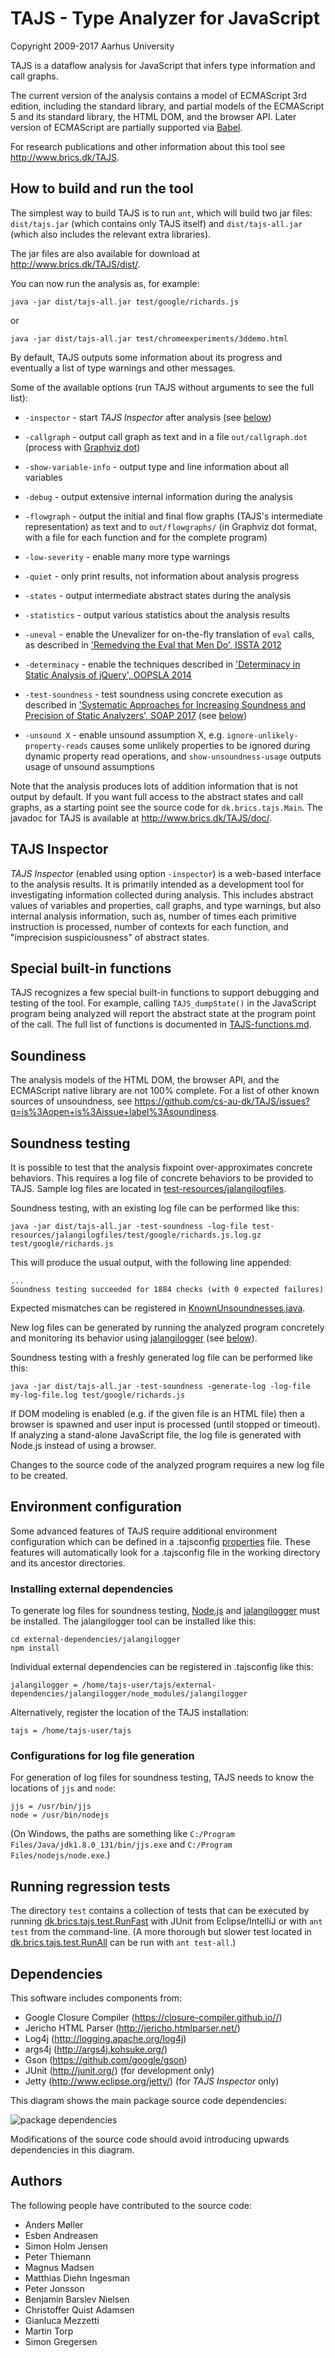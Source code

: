 # TAJS - Type Analyzer for JavaScript

Copyright 2009-2017 Aarhus University

TAJS is a dataflow analysis for JavaScript that infers type information and call graphs.

The current version of the analysis contains a model of ECMAScript 3rd edition, including the standard library, and partial models of the ECMAScript 5 and its standard library, the HTML DOM, and the browser API.
Later version of ECMAScript are partially supported via [Babel](http://babeljs.io/).

For research publications and other information about this tool see <http://www.brics.dk/TAJS>.

## How to build and run the tool

The simplest way to build TAJS is to run `ant`, which will build two jar files: `dist/tajs.jar` (which contains only TAJS itself) and `dist/tajs-all.jar` (which also includes the relevant extra libraries).

The jar files are also available for download at <http://www.brics.dk/TAJS/dist/>.

You can now run the analysis as, for example:
```
java -jar dist/tajs-all.jar test/google/richards.js
```
or
```
java -jar dist/tajs-all.jar test/chromeexperiments/3ddemo.html
```

By default, TAJS outputs some information about its progress and eventually a list of type warnings and other messages. 

Some of the available options (run TAJS without arguments to see the full list):

- `-inspector` - start *TAJS Inspector* after analysis (see [below](#tajs-inspector))

- `-callgraph` - output call graph as text and in a file `out/callgraph.dot` (process with [Graphviz dot](http://www.graphviz.org/))

- `-show-variable-info` - output type and line information about all variables

- `-debug` - output extensive internal information during the analysis

- `-flowgraph` - output the initial and final flow graphs (TAJS's intermediate representation) as text and to `out/flowgraphs/` (in Graphviz dot format, with a file for each function and for the complete program)

- `-low-severity` - enable many more type warnings

- `-quiet` - only print results, not information about analysis progress

- `-states` - output intermediate abstract states during the analysis

- `-statistics` - output various statistics about the analysis results

- `-uneval` - enable the Unevalizer for on-the-fly translation of `eval` calls, as described in ['Remedying the Eval that Men Do', ISSTA 2012](http://cs.au.dk/~amoeller/papers/unevalizer/)

- `-determinacy` - enable the techniques described in ['Determinacy in Static Analysis of jQuery', OOPSLA 2014](http://cs.au.dk/~amoeller/papers/jquery/)

- `-test-soundness` - test soundness using concrete execution as described in ['Systematic Approaches for Increasing Soundness and Precision of Static Analyzers', SOAP 2017](http://cs.au.dk/~amoeller/papers/tajsexperience/) (see [below](#soundness-testing))

- `-unsound X` - enable unsound assumption X, e.g. `ignore-unlikely-property-reads` causes some unlikely properties to be ignored during dynamic property read operations, and `show-unsoundness-usage` outputs usage of unsound assumptions

Note that the analysis produces lots of addition information that is not output by default. If you want full access to the abstract states and call graphs, as a starting point see the source code for `dk.brics.tajs.Main`. 
The javadoc for TAJS is available at <http://www.brics.dk/TAJS/doc/>.

## TAJS Inspector

*TAJS Inspector* (enabled using option `-inspector`) is a web-based interface to the analysis results. 
It is primarily intended as a development tool for investigating information collected during analysis. 
This includes abstract values of variables and properties, call graphs, and type warnings, but also internal analysis
information, such as, number of times each primitive instruction is processed, number of contexts for each function,
and "imprecision suspiciousness" of abstract states.

## Special built-in functions

TAJS recognizes a few special built-in functions to support debugging and testing of the tool.
For example, calling `TAJS_dumpState()` in the JavaScript program being analyzed will report the abstract state at the program point of the call.
The full list of functions is documented in [TAJS-functions.md](TAJS-functions.md).

## Soundiness

The analysis models of the HTML DOM, the browser API, and the ECMAScript native library are not 100% complete. 
For a list of other known sources of unsoundness, see <https://github.com/cs-au-dk/TAJS/issues?q=is%3Aopen+is%3Aissue+label%3Asoundiness>.

## Soundness testing

It is possible to test that the analysis fixpoint over-approximates concrete behaviors. 
This requires a log file of concrete behaviors to be provided to TAJS. 
Sample log files are located in [test-resources/jalangilogfiles](test-resources/jalangilogfiles).

Soundness testing, with an existing log file can be performed like this:
```
java -jar dist/tajs-all.jar -test-soundness -log-file test-resources/jalangilogfiles/test/google/richards.js.log.gz test/google/richards.js
```

This will produce the usual output, with the following line appended:
```
...
Soundness testing succeeded for 1884 checks (with 0 expected failures)
```

Expected mismatches can be registered in [KnownUnsoundnesses.java](src/dk/brics/tajs/analysis/KnownUnsoundnesses.java).

New log files can be generated by running the analyzed program concretely and monitoring its behavior using [jalangilogger](https://www.npmjs.com/package/jalangilogger) (see [below](#environment-configuration)).
 
Soundness testing with a freshly generated log file can be performed like this:
```
java -jar dist/tajs-all.jar -test-soundness -generate-log -log-file my-log-file.log test/google/richards.js
```
If DOM modeling is enabled (e.g. if the given file is an HTML file) then a browser is spawned and user input is processed (until stopped or timeout).
If analyzing a stand-alone JavaScript file, the log file is generated with Node.js instead of using a browser.

Changes to the source code of the analyzed program requires a new log file to be created. 

## Environment configuration

Some advanced features of TAJS require additional environment configuration which can be defined in a .tajsconfig [properties](https://docs.oracle.com/javase/8/docs/api/java/util/Properties.html) file. 
These features will automatically look for a .tajsconfig file in the working directory and its ancestor directories. 

### Installing external dependencies 

To generate log files for soundness testing, [Node.js](https://nodejs.org/en/download/) and [jalangilogger](https://www.npmjs.com/package/jalangilogger) must be installed.
The jalangilogger tool can be installed like this:
```
cd external-dependencies/jalangilogger
npm install
```

Individual external dependencies can be registered in .tajsconfig like this:

```properties
jalangilogger = /home/tajs-user/tajs/external-dependencies/jalangilogger/node_modules/jalangilogger
```

Alternatively, register the location of the TAJS installation:

```properties
tajs = /home/tajs-user/tajs
```

### Configurations for log file generation 

For generation of log files for soundness testing, TAJS needs to know the locations of `jjs` and `node`: 

```properties
jjs = /usr/bin/jjs
node = /usr/bin/nodejs
```
(On Windows, the paths are something like `C:/Program Files/Java/jdk1.8.0_131/bin/jjs.exe` and `C:/Program Files/nodejs/node.exe`.)

## Running regression tests

The directory `test` contains a collection of tests that can be executed by running [dk.brics.tajs.test.RunFast](test/src/dk/brics/tajs/test/RunFast.java) with JUnit from Eclipse/IntelliJ or with `ant test` from the command-line. 
(A more thorough but slower test located in [dk.brics.tajs.test.RunAll](test/src/dk/brics/tajs/test/RunAll.java) can be run with `ant test-all`.)

## Dependencies

This software includes components from:

- Google Closure Compiler (<https://closure-compiler.github.io//>)
- Jericho HTML Parser (<http://jericho.htmlparser.net/>)
- Log4j (<http://logging.apache.org/log4j>)
- args4j (<http://args4j.kohsuke.org/>)
- Gson (<https://github.com/google/gson>)
- JUnit (<http://junit.org/>) (for development only)
- Jetty (<http://www.eclipse.org/jetty/>) (for *TAJS Inspector* only)

This diagram shows the main package source code dependencies:

![package dependencies](misc/package-dependencies.png)

Modifications of the source code should avoid introducing upwards dependencies in this diagram.

## Authors

The following people have contributed to the source code:
- Anders Møller
- Esben Andreasen
- Simon Holm Jensen
- Peter Thiemann
- Magnus Madsen
- Matthias Diehn Ingesman
- Peter Jonsson
- Benjamin Barslev Nielsen
- Christoffer Quist Adamsen
- Gianluca Mezzetti
- Martin Torp
- Simon Gregersen


